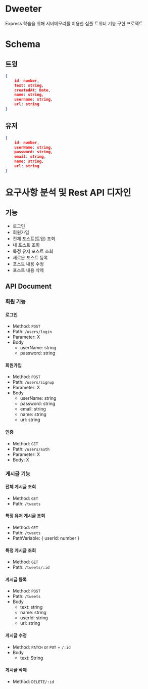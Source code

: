 # Dweeter

Express 학습을 위해 서버메모리를 이용한 심플 트위터 기능 구현 프로젝트

# Schema

## 트윗

```json
{
	id: number,
	text: string,
	createdAt: Date,
	name: string,
	username: string,
	url: string
}
```

## 유저

```json
{
	id: number,
	userName: string,
	password: string,
	email: string,
	name: string,
	url: string
}
```

# 요구사항 분석 및 Rest API 디자인

## 기능

- 로그인
- 회원가입
- 전체 포스트(트윗) 조회
- 내 포스트 조회
- 특정 유저 포스트 조회
- 새로운 포스트 등록
- 포스트 내용 수정
- 포스트 내용 삭제

## API Document

### 회원 기능

#### 로그인

- Method: `POST`
- Path: `/users/login`
- Parameter: X
- Body
  - userName: string
  - password: string

#### 회원가입

- Method: `POST`
- Path: `/users/signup`
- Parameter: X
- Body
  - userName: string
  - password: string
  - email: string
  - name: string
  - url: string
  
#### 인증

- Method: `GET`
- Path: `/users/auth`
- Parameter: X
- Body: X

### 게시글 기능

#### 전체 게시글 조회

- Method: `GET`
- Path: `/tweets`

#### 특정 유저 게시글 조회

- Method: `GET`
- Path: `/tweets`
- PathVariable: { userId: number }

#### 특정 게시글 조회

- Method: `GET`
- Path: `/tweets/:id`

#### 게시글 등록

- Method: `POST`
- Path: `/tweets`
- Body
  - text: string
  - name: string
  - userId: string
  - url: string

#### 게시글 수정

- Method: `PATCH` or `PUT` + `/:id`
- Body
  - text: String

#### 게시글 삭제

- Method: `DELETE/:id`
